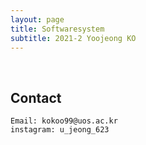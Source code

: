 ```yaml
---
layout: page
title: Softwaresystem
subtitle: 2021-2 Yoojeong KO
---
```


<br/>

## Contact

```
Email: kokoo99@uos.ac.kr
instagram: u_jeong_623 
```

